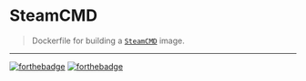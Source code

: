 # SteamCMD
> Dockerfile for building a [`SteamCMD`][steamcmd] image.

---

[![forthebadge](https://forthebadge.com/images/badges/open-source.svg)](https://forthebadge.com/)
[![forthebadge](https://forthebadge.com/images/badges/built-with-love.svg)](https://forthebadge.com/)

[steamcmd]: https://developer.valvesoftware.com/wiki/SteamCMD

